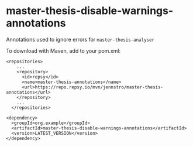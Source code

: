 # master-thesis-disable-warnings-annotations

Annotations used to ignore errors for ````master-thesis-analyser````

To download with Maven, add to your pom.xml: 

```
<repositories>
    ...
    <repository>
      <id>repsy</id>
      <name>master-thesis-annotations</name>
      <url>https://repo.repsy.io/mvn/jennstro/master-thesis-annotations</url>
    </repository>
    ...
  </repositories>
```

```
<dependency>
  <groupId>org.example</groupId>
  <artifactId>master-thesis-disable-warnings-annotations</artifactId>
  <version>LATEST_VERSION</version>
</dependency>
```

